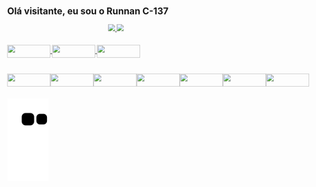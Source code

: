 ## Olá visitante, eu sou o Runnan C-137

<main>

 <div align="center">
  <a href="https://github.com/RunnanC-137">
  <img height="180em" src="https://github-readme-stats.vercel.app/api?username=RunnanC-137&show_icons=true&theme=apprentice&include_all_commits=true&count_private=true"/>
  <img height="180em" src="https://github-readme-stats.vercel.app/api/top-langs/?username=RunnanC-137&layout=compact&langs_count=7&theme=dracula"/>
</div>

  ##
 <div>
  
  <a href="https://github.com/RunnanC-137?tab=repositories">
    <img align="center" height="30" width="100" src="https://img.shields.io/badge/HTML5-E34F26?style=for-the-badge&logo=html5&logoColor=white">
    <img align="center" height="30" width="100" src="https://img.shields.io/badge/CSS-239120?&style=for-the-badge&logo=css3&logoColor=white">
    <img align="center" height="30" width="100" src="https://img.shields.io/badge/JavaScript-F7DF1E?style=for-the-badge&logo=javascript&logoColor=black">
  </a>

</div>
 

### 

<div style="display: flex;"><br>

  <a  href="https://www.instagram.com/ruan.rolim.75/"> <img align="center" height="30" width="100" src="https://img.shields.io/badge/Instagram-E4405F?style=for-the-badge&logo=instagram&logoColor=white"> <a/>
   
  <a href="https://www.facebook.com/ruan.rolim.75/"> <img align="center" height="30" width="100" src="https://img.shields.io/badge/Facebook-1877F2?style=for-the-badge&logo=facebook&logoColor=white"> </a>
   
  <a href="https://www.instagram.com/ruan.rolim.75/"> <img align="center" height="30" width="100" src="https://img.shields.io/badge/Twitter-1DA1F2?style=for-the-badge&logo=twitter&logoColor=white"> </a>
   
  <a href="https://www.instagram.com/ruan.rolim.75/"> <img align="center" height="30" width="100" src="https://img.shields.io/badge/Discord-7289DA?style=for-the-badge&logo=discord&logoColor=white"> </a>
   
  <a href="linkedin.com/in/ruan-vieira-04a9ab1b9"> <img align="center" height="30" width="100" src="https://img.shields.io/badge/LinkedIn-0077B5?style=for-the-badge&logo=linkedin&logoColor=white"> </a>
   
  <a href="https://api.whatsapp.com/send?phone=(63)992932391"> <img align="center" height="30" width="100" src="https://img.shields.io/badge/WhatsApp-25D366?style=for-the-badge&logo=whatsapp&logoColor=white"> </a>
   
  <a href="mailto:email_que_recebe_as_mensagens@exemplo.com?Subject=Título%20da%20mensagem"> <img align="center" height="30" width="100" src="https://img.shields.io/badge/Gmail-D14836?style=for-the-badge&logo=gmail&logoColor=white"> </a>

 </div>
 
   ![Snake animation](https://github.com/RunnanC-137/RunnanC-137/blob/output/github-contribution-grid-snake.svg)

  

</main>

  
